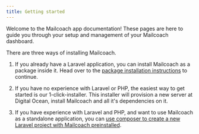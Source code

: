 ```yaml
---
title: Getting started
---
```


Welcome to the Mailcoach app documentation! These pages are here to guide you through your setup and management of your Mailcoach dashboard.

There are three ways of installing Mailcoach.

1. If you already have a Laravel application, you can install Mailcoach as a package inside it. Head over to the [package installation instructions](/docs/v1/package/general/installation-and-setup) to continue.

2. If you have no experience with Laravel or PHP, the easiest way to get started is our 1-click-installer. This installer will provision a new server at Digital Ocean, install Mailcoach and all it's dependencies on it.

3. If you have experience with Laravel and PHP, and want to use Mailcoach as a standalone application, you can [use composer to create a new Laravel project with Mailcoach preinstalled](https://mailcoach.app/docs/v1/app/installation/using-composer).
